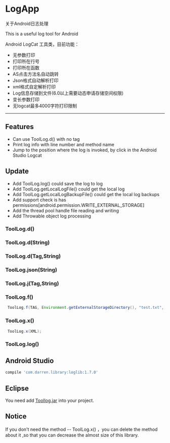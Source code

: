 # LogApp
关于Android日志处理

This is a useful log tool for Android 

Android LogCat 工具类，目前功能：

- 无参数打印
- 打印所在行号
- 打印所在函数
- AS点击方法名自动跳转
- Json格式自动解析打印
- xml格式自定解析打印
- Log信息存储到文件(6.0以上需要动态申请存储空间权限)
- 变长参数打印
- 无logcat最多4000字符打印限制

---

## Features

- Can use ToolLog.d() with no tag
- Print log info with line number and method name
- Jump to the position where the log is invoked, by click in the Android Studio Logcat

## Update

- Add ToolLog.log() could save the log to log 
- Add ToolLog.getLocalLogFile() could get the local log
- Add ToolLog.getLocalLogBackupFile() could get the local log backups
- Add support check is has permissions[android.permission.WRITE_EXTERNAL_STORAGE]
- Add the thread pool handle file reading and writing
- Add Throwable object log processing

### ToolLog.d()
### ToolLog.d(String)
### ToolLog.d(Tag,String)
### ToolLog.json(String)
### ToolLog.j(Tag,String)
### ToolLog.f()
```java
 ToolLog.f(TAG, Environment.getExternalStorageDirectory(), "test.txt", JSON_LONG);
```
### ToolLog.x()
```java
 ToolLog.x(XML);
```
### ToolLog.log()

## Android Studio

```groovy
compile 'com.darren.library:loglib:1.7.0'
```

## Eclipse

You need add [Toollog.jar](https://github.com/3642072/LogApp/loglibs/ToolLog-v1.7.0.jar) into your project.

## Notice

If you don't need the method -- ToolLog.x() ，you can delete the method about it ,so that you can decrease the almost size of this library.

